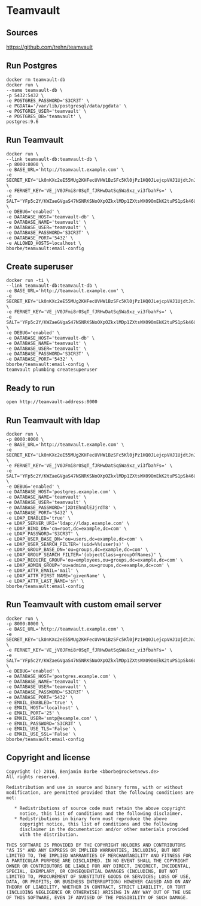 # Teamvault

## Sources

https://github.com/trehn/teamvault

## Run Postgres

```
docker rm teamvault-db
docker run \
--name teamvault-db \
-p 5432:5432 \
-e POSTGRES_PASSWORD='S3CR3T' \
-e PGDATA='/var/lib/postgresql/data/pgdata' \
-e POSTGRES_USER='teamvault' \
-e POSTGRES_DB='teamvault' \
postgres:9.6
```

## Run Teamvault

```
docker run \
--link teamvault-db:teamvault-db \
-p 8000:8000 \
-e BASE_URL='http://teamvault.example.com' \
-e SECRET_KEY='Lk0nKXc2eE55MUg2KHFecUVHW1BzSFc5Kl0jPz1HQ0JLejcpVHJ1UjdtJnJAbyxkfSQ=' \
-e FERNET_KEY='VE_jV0JFmi8r0SqT_fJRHwDatSqSWa9xz_vi3fbahFs=' \
-e SALT='YFp5c2Y/KWZaeGVgaS47NSNRKSNoOXpOZkxlMDp1ZXtsWX09OmEkK2tuPS1pSk46U3k=' \
-e DEBUG='enabled' \
-e DATABASE_HOST='teamvault-db' \
-e DATABASE_NAME='teamvault' \
-e DATABASE_USER='teamvault' \
-e DATABASE_PASSWORD='S3CR3T' \
-e DATABASE_PORT='5432' \
-e ALLOWED_HOSTS=localhost \
bborbe/teamvault:email-config
```

## Create superuser

```
docker run -ti \
--link teamvault-db:teamvault-db \
-e BASE_URL='http://teamvault.example.com' \
-e SECRET_KEY='Lk0nKXc2eE55MUg2KHFecUVHW1BzSFc5Kl0jPz1HQ0JLejcpVHJ1UjdtJnJAbyxkfSQ=' \
-e FERNET_KEY='VE_jV0JFmi8r0SqT_fJRHwDatSqSWa9xz_vi3fbahFs=' \
-e SALT='YFp5c2Y/KWZaeGVgaS47NSNRKSNoOXpOZkxlMDp1ZXtsWX09OmEkK2tuPS1pSk46U3k=' \
-e DEBUG='enabled' \
-e DATABASE_HOST='teamvault-db' \
-e DATABASE_NAME='teamvault' \
-e DATABASE_USER='teamvault' \
-e DATABASE_PASSWORD='S3CR3T' \
-e DATABASE_PORT='5432' \
bborbe/teamvault:email-config \
teamvault plumbing createsuperuser
```

## Ready to run
 
`open http://teamvault-address:8000` 


## Run Teamvault with ldap

```
docker run \
-p 8000:8000 \
-e BASE_URL='http://teamvault.example.com' \
-e SECRET_KEY='Lk0nKXc2eE55MUg2KHFecUVHW1BzSFc5Kl0jPz1HQ0JLejcpVHJ1UjdtJnJAbyxkfSQ=' \
-e FERNET_KEY='VE_jV0JFmi8r0SqT_fJRHwDatSqSWa9xz_vi3fbahFs=' \
-e SALT='YFp5c2Y/KWZaeGVgaS47NSNRKSNoOXpOZkxlMDp1ZXtsWX09OmEkK2tuPS1pSk46U3k=' \
-e DEBUG='enabled' \
-e DATABASE_HOST='postgres.example.com' \
-e DATABASE_NAME='teamvault' \
-e DATABASE_USER='teamvault' \
-e DATABASE_PASSWORD='jXDtEhnQlEJjrdT8' \
-e DATABASE_PORT='5432' \
-e LDAP_ENABLED='true' \
-e LDAP_SERVER_URI='ldap://ldap.example.com' \
-e LDAP_BIND_DN='cn=root,dc=example,dc=com' \
-e LDAP_PASSWORD='S3CR3T' \
-e LDAP_USER_BASE_DN='ou=users,dc=example,dc=com' \
-e LDAP_USER_SEARCH_FILTER='(uid=%%(user)s)' \
-e LDAP_GROUP_BASE_DN='ou=groups,dc=example,dc=com' \
-e LDAP_GROUP_SEARCH_FILTER='(objectClass=groupOfNames)' \
-e LDAP_REQUIRE_GROUP='ou=employees,ou=groups,dc=example,dc=com' \
-e LDAP_ADMIN_GROUP='ou=admins,ou=groups,dc=example,dc=com' \
-e LDAP_ATTR_EMAIL='mail' \
-e LDAP_ATTR_FIRST_NAME='givenName' \
-e LDAP_ATTR_LAST_NAME='sn' \
bborbe/teamvault:email-config
```

## Run Teamvault with custom email server

```
docker run \
-p 8000:8000 \
-e BASE_URL='http://teamvault.example.com' \
-e SECRET_KEY='Lk0nKXc2eE55MUg2KHFecUVHW1BzSFc5Kl0jPz1HQ0JLejcpVHJ1UjdtJnJAbyxkfSQ=' \
-e FERNET_KEY='VE_jV0JFmi8r0SqT_fJRHwDatSqSWa9xz_vi3fbahFs=' \
-e SALT='YFp5c2Y/KWZaeGVgaS47NSNRKSNoOXpOZkxlMDp1ZXtsWX09OmEkK2tuPS1pSk46U3k=' \
-e DEBUG='enabled' \
-e DATABASE_HOST='postgres.example.com' \
-e DATABASE_NAME='teamvault' \
-e DATABASE_USER='teamvault' \
-e DATABASE_PASSWORD='S3CR3T' \
-e DATABASE_PORT='5432' \
-e EMAIL_ENABLED='true' \
-e EMAIL_HOST='localhost' \
-e EMAIL_PORT='25' \
-e EMAIL_USER='smtp@example.com' \
-e EMAIL_PASSWORD='S3CR3T' \
-e EMAIL_USE_TLS='False' \
-e EMAIL_USE_SSL='False' \
bborbe/teamvault:email-config
```

## Copyright and license

    Copyright (c) 2016, Benjamin Borbe <bborbe@rocketnews.de>
    All rights reserved.
    
    Redistribution and use in source and binary forms, with or without
    modification, are permitted provided that the following conditions are
    met:
    
       * Redistributions of source code must retain the above copyright
         notice, this list of conditions and the following disclaimer.
       * Redistributions in binary form must reproduce the above
         copyright notice, this list of conditions and the following
         disclaimer in the documentation and/or other materials provided
         with the distribution.

    THIS SOFTWARE IS PROVIDED BY THE COPYRIGHT HOLDERS AND CONTRIBUTORS
    "AS IS" AND ANY EXPRESS OR IMPLIED WARRANTIES, INCLUDING, BUT NOT
    LIMITED TO, THE IMPLIED WARRANTIES OF MERCHANTABILITY AND FITNESS FOR
    A PARTICULAR PURPOSE ARE DISCLAIMED. IN NO EVENT SHALL THE COPYRIGHT
    OWNER OR CONTRIBUTORS BE LIABLE FOR ANY DIRECT, INDIRECT, INCIDENTAL,
    SPECIAL, EXEMPLARY, OR CONSEQUENTIAL DAMAGES (INCLUDING, BUT NOT
    LIMITED TO, PROCUREMENT OF SUBSTITUTE GOODS OR SERVICES; LOSS OF USE,
    DATA, OR PROFITS; OR BUSINESS INTERRUPTION) HOWEVER CAUSED AND ON ANY
    THEORY OF LIABILITY, WHETHER IN CONTRACT, STRICT LIABILITY, OR TORT
    (INCLUDING NEGLIGENCE OR OTHERWISE) ARISING IN ANY WAY OUT OF THE USE
    OF THIS SOFTWARE, EVEN IF ADVISED OF THE POSSIBILITY OF SUCH DAMAGE.
